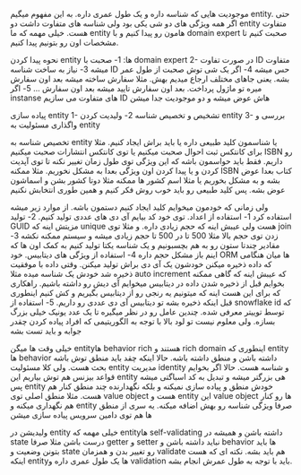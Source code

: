 موجودیت هایی که شناسه داره و یک طول عمری داره. به این مفهوم میگیم entity. حتی اگر همه ویژگی های دو شی یکی بود ولی شناسه های متفاوت داشت دو entity متفاوت هست.  خیلی مهمه که ما entity هامون رو پیدا کنیم و با domain expert صحبت کنیم تا مشخصات اون رو بتونیم پیدا کنیم. 

نحوه پیدا کردن entity ها:
1- صحبت با domain expert 
2- در صورت تفاوت ID متفاوت میشه
3- نیاز به ساخت شناسه ID حس میشه
4- اگر یک شی توش صحبت از طول عمر بشه. یعنی جاهای مختلف ارجاع میدیم بهش. مثلا سفارش ساخته میشه بعد اون سفارش میره تو ماژول پرداخت. بعد اون سفارش تایید میشه بعد اون سفارش ...
5- اگر instanse های متفاوت می سازیم ID هاش عوض میشه و دو موجودیت جدا میشن


پیاده سازی entity
1- تشخیص و تخصیص شناسه
2- ولیدیت کردن  entity
3- بررسی و واگذاری مسئولیت به  entity

تخصیص شناسه به  entity
یا شناسمون کلید طبیعی داره یا باید براش ایجاد کنیم. مثلا برای کانتکس ثبت احوال صحبت میکنیم یا توی کانتکس انتشارات صحبت میکنیم ISBN رو داریم. 
فقط باید حواسمون باشه که این ویژگی توی طول زمان تغییر نکنه تا توی آپدیت کردن و یا پیدا کردن اون ویژگی بعدا به مشکل نخوریم. مثلا ممکنه ISBN کتاب بعدا عوض بشه و به مشکل بخوریم یا مثلا اسم کشور ها ممکنه مثلا دوتا کشور بشن و اسماشون عوض بشه. پس کلید طبیعی رو باید خوب روش فکر کنیم و همین طوری انتخابش نکنیم

ولی زمانی که خودمون میخوایم کلید ایجاد کنیم دستمون باشه. از موارد زیر میشه استفاده کرد
1- استفاده از اعداد. توی خود کد بیایم آی دی های عددی تولید کنیم. 
2- تولید GUID مزیتش اینه که unique هست ولی عیبش اینه که حجم زیادی داره. و مثلا توی join زدن توی حجم بالا مثلا 500 تا در 500 تا حجم زیادی میشه و سیستم ممکنه نکشه
3- مقادیر چندتا ستون رو به هم بچسبونیم و یک شناسه یکتا تولید کنیم به کمک اون ها که اینم باز مشکل حجم داره
4- استفاده از ویژگی های دیتابیس. خود ORM ها میان هنگامی که داده ذخیره میکنن خودشون یک آی دی براش تولید میکنن. وقتی داده با موفقیت ذخیره شد خودش یک شناسه میده مثلا auto increment که عیبش اینه که گاهی ممکنه بخوایم قبل از ذخیره شدن داده در دیتابیس میخوایم آی دیش رو داشته باشیم. راهکاری که برای این هست اینه که میتونیم یه رنجی رو از دیتابیس بگیریم  و کش کنیم اینطوری قبل اینکه ذخیره بشه تو دیتابیس آی دی عددی رو داریم. 
5- استفاده از snowflake id که توسط توییتر معرفی شده. چندین عامل رو در نظر میگیره تا یک عدد یونیک خیلی بزرگ بسازه. ولی معلوم نیست تو لود بالا با توجه به الگوریتیمی که افراد پیاده کردن چقدر جوابه و باید تست بشه



خیلی وقت ها میگن entityها behavior rich هستند و rich domain اینطوری که entity ها behavior داشته باشن و منطق داشته باشه. 
حالا اینکه چقد باید منطق توش باشه بحث هست. 
ولی کلا مسئولیت entity مدیریت identity و شناسه هست. 
حالا اگر بخوایم قواعد بیزنس هم توش بیاریم این entity هی بزرگتر میشه و تبدیل به کد اسباگتی میشه
پس entity خودش منطق و پیاده سازی نمیکنه و بلکه نگهدارنده چند منطق کنار هم هست. مثلا منطق اصلی توی value object هست و entity این value object ها رو کنار هم نگهداری میکنه و entity صرفا ویژگی شناسه رو بهش اضافه میکنه. 
یه سری از منطق ها هم توی دامین سرویس پیاده سازی میشن



ولیدیشن در entity
خیلی مهمه که entityها self-validating داشته باشن و همیشه در state درست باشن مثلا صرفا getter  و setter نباید داشته باشن و behavior ها باید بتونن وضعیت و state رو تغییر بدن و همزمان validate هم باید بشه. نکته ای که هست اینکه entityها یک طول عمری داره و validation باید با توجه به طول عمرش انجام بشه. 